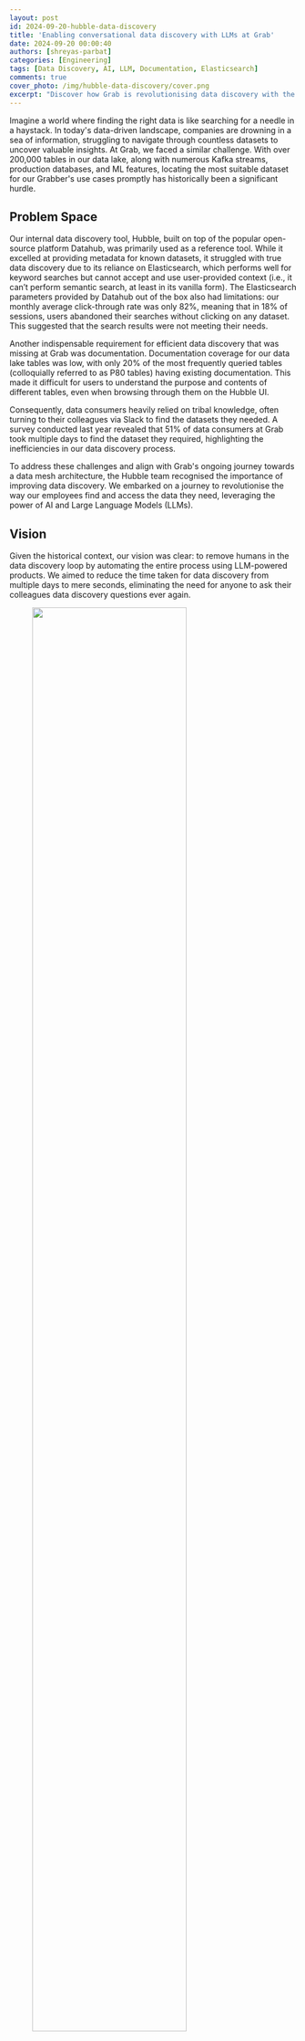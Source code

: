```yaml
---
layout: post
id: 2024-09-20-hubble-data-discovery
title: 'Enabling conversational data discovery with LLMs at Grab'
date: 2024-09-20 00:00:40
authors: [shreyas-parbat]
categories: [Engineering]
tags: [Data Discovery, AI, LLM, Documentation, Elasticsearch]
comments: true
cover_photo: /img/hubble-data-discovery/cover.png
excerpt: "Discover how Grab is revolutionising data discovery with the power of AI and LLMs. Dive into our journey as we overcome challenges, build groundbreaking tools like HubbleIQ, and transform the way our employees find and access data. Get ready to be inspired by our innovative approach and learn how you can harness the potential of AI to unlock the full value of your organisation's data."
---
```



Imagine a world where finding the right data is like searching for a needle in a haystack. In today's data-driven landscape, companies are drowning in a sea of information, struggling to navigate through countless datasets to uncover valuable insights. At Grab, we faced a similar challenge. With over 200,000 tables in our data lake, along with numerous Kafka streams, production databases, and ML features, locating the most suitable dataset for our Grabber's use cases promptly has historically been a significant hurdle.

## Problem Space

Our internal data discovery tool, Hubble, built on top of the popular open-source platform Datahub, was primarily used as a reference tool. While it excelled at providing metadata for known datasets, it struggled with true data discovery due to its reliance on Elasticsearch, which performs well for keyword searches but cannot accept and use user-provided context (i.e., it can’t perform semantic search, at least in its vanilla form). The Elasticsearch parameters provided by Datahub out of the box also had limitations: our monthly average click-through rate was only 82%, meaning that in 18% of sessions, users abandoned their searches without clicking on any dataset. This suggested that the search results were not meeting their needs.

Another indispensable requirement for efficient data discovery that was missing at Grab was documentation. Documentation coverage for our data lake tables was low, with only 20% of the most frequently queried tables (colloquially referred to as P80 tables) having existing documentation. This made it difficult for users to understand the purpose and contents of different tables, even when browsing through them on the Hubble UI.

Consequently, data consumers heavily relied on tribal knowledge, often turning to their colleagues via Slack to find the datasets they needed. A survey conducted last year revealed that 51% of data consumers at Grab took multiple days to find the dataset they required, highlighting the inefficiencies in our data discovery process.

To address these challenges and align with Grab's ongoing journey towards a data mesh architecture, the Hubble team recognised the importance of improving data discovery. We embarked on a journey to revolutionise the way our employees find and access the data they need, leveraging the power of AI and Large Language Models (LLMs).

## Vision

Given the historical context, our vision was clear: to remove humans in the data discovery loop by automating the entire process using LLM-powered products. We aimed to reduce the time taken for data discovery from multiple days to mere seconds, eliminating the need for anyone to ask their colleagues data discovery questions ever again.

<div class="post-image-section"><figure>
  <img src="/img/hubble-data-discovery/image2.png" alt="" style="width:80%">
  </figure>
</div>

## Goals

To achieve our vision, we set the following goals for ourselves for the first half of 2024:

- **Build HubbleIQ:** An LLM-based chatbot that could serve as the equivalent of a Lead Data Analyst for data discovery. Just as a lead is an expert in their domain and can guide data consumers to the right dataset, we wanted HubbleIQ to do the same across all domains at Grab. We also wanted HubbleIQ to be accessible where data consumers hang out the most: Slack.
- **Improve documentation coverage:** A new Lead Analyst joining the team would require extensive documentation coverage of very high quality. Without this, they wouldn't know what data exists and where. Thus, it was important for us to improve documentation coverage.
- **Enhance Elasticsearch:** We aimed to tune our Elasticsearch implementation to better meet the requirements of Grab's data consumers.

## A Systematic Path to Success

### Step 1: Enhance Elasticsearch

Through clickstream analysis and user interviews, the Hubble team identified four categories of data search queries that were seen either on the Hubble UI or in Slack channels:

- **Exact search:** Queries belonging to this category were a substring of an existing dataset’s name at Grab, with the query length being at least 40% of the dataset’s name.
- **Partial search:** The Levenshtein distance between a query in this category and any existing dataset’s name was greater than 80. This category usually comprised queries that closely resembled an existing dataset name but likely contained spelling mistakes or were shorter than the actual name.

Exact and partial searches accounted for 75% of searches on Hubble (and were non-existent on Slack: as a human, receiving a message that just had the name of a dataset would feel rather odd). Given the effectiveness of vanilla Elasticsearch for these categories, the click rank was close to 0.

<div class="post-image-section"><figure>
  <img src="/img/hubble-data-discovery/image8.png" alt="" style="width:80%"><figcaption align="middle">Fig. 1 Exact and partial searches.</figcaption>
  </figure>
</div>

- **Inexact search:** This category comprised queries that were usually colloquial keywords or phrases that may be semantically related to a given table, column, or piece of documentation (e.g., "city" or "taxi type"). Inexact searches accounted for the remaining 25% of searches on Hubble. Vanilla Elasticsearch did not perform well in this category since it relied on pure keyword matching and did not consider any additional context.


<div class="post-image-section"><figure>
  <img src="/img/hubble-data-discovery/image1.png" alt="" style="width:80%"><figcaption align="middle">Fig. 2 Inexact searches.</figcaption>
  </figure>
</div>

- **Semantic search:** These were free text queries with abundant contextual information supplied by the user. Hubble did not see any such queries as users rightly expected that Hubble would not be able to fulfil their search needs. Instead, these queries were sent by data consumers to data producers via Slack. Such queries were numerous, but usually resulted in data hunting journeys that spanned multiple days - the root of frustration amongst data consumers.

The first two search types can be seen as "reference" queries, where the data consumer already knows what they are looking for. Inexact and contextual searches are considered "discovery" queries. The Hubble team noticed drop-offs in inexact searches because users learned that Hubble could not fulfil their discovery needs, forcing them to search for alternatives.

Through user interviews, the team discovered how Elasticsearch should be tuned to better fit the Grab context. They implemented the following optimisations:

- Tagging and boosting P80 tables
- Boosting the most relevant schemas
- Hiding irrelevant datasets like PowerBI dataset tables
- Deboosting deprecated tables
- Improving the search UI by simplifying and reducing clutter
- Adding relevant tags
- Boosting certified tables

As a result of these enhancements, the click-through rate rose steadily over the course of the half to 94%, a 12 percentage point increase.

While this helped us make significant improvements to the first three search categories, we knew we had to build HubbleIQ to truly automate the last category - semantic search.

### Step 2: Build a Context Store for HubbleIQ

To support HubbleIQ, we built a documentation generation engine that used GPT-4 to generate documentation based on table schemas and sample data. We refined the prompt through multiple iterations of feedback from data producers.

We added a "generate" button on the Hubble UI, allowing data producers to easily generate documentation for their tables. This feature also supported the ongoing Grab-wide initiative to certify tables.

<div class="post-image-section"><figure>
  <img src="/img/hubble-data-discovery/image7.png" alt=""><figcaption align="middle">Fig. 3 HubbleIQ.</figcaption>
  </figure>
</div>

In conjunction, we took the initiative to pre-populate docs for the most critical tables, while notifying data producers to review the generated documentation. Such docs were visible to data consumers with an "AI-generated" tag as a precaution. When data producers accepted or edited the documentation, the tag was removed.

<div class="post-image-section"><figure>
  <img src="/img/hubble-data-discovery/image3.png" alt=""><figcaption align="middle">Fig. 4 AI-generated documentation on Hubble.</figcaption>
  </figure>
</div>

As a result, documentation coverage for P80 tables increased by 70 percentage points to ~90%. User feedback showed that ~95% of users found the generated docs useful.

### Step 3: Build and Launch HubbleIQ

With high documentation coverage in place, we were ready to harness the power of LLMs for data discovery. To speed up go-to-market, we decided to leverage [Glean](https://www.glean.com/), an enterprise search tool used by Grab.

First, we integrated Hubble with Glean, making all data lake tables with documentation available on the Glean platform. Next, we used [Glean Apps](https://www.glean.com/product/apps) to create the HubbleIQ bot, which was essentially an LLM with a custom system prompt that could access all Hubble datasets that were catalogued on Glean. Finally, we integrated this bot into Hubble search, such that for any search that is likely to be a semantic search, HubbleIQ results are shown on top, followed by regular search results.

<div class="post-image-section"><figure>
  <img src="/img/hubble-data-discovery/image5.png" alt=""><figcaption align="middle">Fig. 5 HubbleIQ powered by Glean.</figcaption>
  </figure>
</div>

Recently, we integrated HubbleIQ with Slack, allowing data consumers to discover datasets without breaking their flow. Currently, we are working with analytics teams to add the bot to their “ask” channels (where data consumers come to ask contextual search queries for their domains). After integration, HubbleIQ will act as the first line of defence for answering questions in these channels, reducing the need for human intervention.

<div class="post-image-section"><figure>
  <img src="/img/hubble-data-discovery/image4.png" alt="" style="width:80%"><figcaption align="middle">Fig. 6 HubbleIQ integration with Slack.</figcaption>
  </figure>
</div>

The impact of these improvements was significant. A follow-up survey revealed that 73% of respondents found it easy to discover datasets, marking a substantial 17 percentage point increase from the previous survey. Moreover, Hubble reached an all-time high in monthly active users, demonstrating the effectiveness of the enhancements made to the platform.

## Next Steps

We've made significant progress towards our vision, but there's still work to be done. Looking ahead, we have several exciting initiatives planned to further enhance data discovery at Grab.

On the documentation generation front, we aim to enrich the generator with more context, enabling it to produce even more accurate and relevant documentation. We also plan to streamline the process by allowing analysts to auto-update data docs based on Slack threads directly from Slack. To ensure the highest quality of documentation, we will develop an evaluator model that leverages LLMs to assess the quality of both human and AI-written docs. Additionally, we will implement Reflexion, an agentic workflow that utilises the outputs from the doc evaluator to iteratively regenerate docs until a quality benchmark is met or a maximum try-limit is reached.

As for HubbleIQ, our focus will be on continuous improvement. We've already added support for metric datasets and are actively working on incorporating other types of datasets as well. To provide a more seamless user experience, we will enable users to ask follow-up questions to HubbleIQ directly on the HubbleUI, with the system intelligently pulling additional metadata when a user mentions a specific dataset.

## Conclusion

By harnessing the power of AI and LLMs, the Hubble team has made significant strides in improving documentation coverage, enhancing search capabilities, and drastically reducing the time taken for data discovery. While our efforts so far have been successful, there are still steps to be taken before we fully achieve our vision of completely replacing the reliance on data producers for data discovery. Nonetheless, with our upcoming initiatives and the groundwork we have laid, we are confident that we will continue to make substantial progress in the right direction over the next few production cycles.

As we forge ahead, we remain dedicated to refining and expanding our AI-powered data discovery tools, ensuring that Grabbers have every dataset they need to drive Grab's success at their fingertips. The future of data discovery at Grab is brimming with possibilities, and the Hubble team is thrilled to be at the forefront of this exciting journey.

To our readers, we hope that our journey has inspired you to explore how you can leverage the power of AI to transform data discovery within your own organisations. The challenges you face may be unique, but the principles and strategies we have shared can serve as a foundation for your own data discovery revolution. By embracing innovation, focusing on user needs, and harnessing the potential of cutting-edge technologies, you too can unlock the full potential of your data and propel your organisation to new heights. The future of data-driven innovation is here, and we invite you to join us on this exhilarating journey.

# Join us

Grab is the leading superapp platform in Southeast Asia, providing everyday services that matter to consumers. More than just a ride-hailing and food delivery app, Grab offers a wide range of on-demand services in the region, including mobility, food, package and grocery delivery services, mobile payments, and financial services across 700 cities in eight countries.

Powered by technology and driven by heart, our mission is to drive Southeast Asia forward by creating economic empowerment for everyone. If this mission speaks to you, [join our team](https://grab.careers/) today!